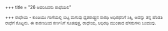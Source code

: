 +++
title = "26 ಆದರಿಸಿದನು ರಾಧೆಯಲಿ"

+++
ರಾಧೇಯ - ಕುಂತಿಯು ಗಂಗೆಯಲ್ಲಿ ಬಿಟ್ಟ ಮಗುವು ಧೃತರಾಷ್ಟ್ರನ ಸಾರಥಿ ಅಧಿರಥನಿಗೆ ಸಿಕ್ಕಿ, ಅದನ್ನು ತನ್ನ ಹೆಂಡತಿ ರಾಧೆಗೆ ಕೊಟ್ಟನು. ಈ ಕಾರಣದಿಂದ ಕರ್ಣನಿಗೆ ಸೂತಪುತ್ರ, ರಾಧೇಯ, ಆಧಿರಥಿ ಮುಂತಾದ ಹೆಸರುಗಳು ಬಂದುವು.